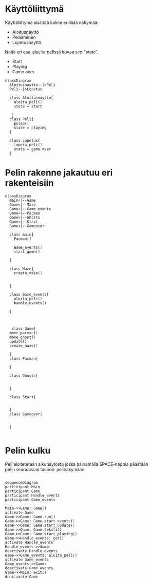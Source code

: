 # Käyttöliittymä

Käyttöliittymä sisältää kolme erillistä näkymää:

- Aloitusnäyttö
- Pelaaminen
- Lopetusnäyttö

Näitä eri osa-alueita pelissä kuvaa sen "state".
- Start
- Playing
- Game over

```mermaid
classDiagram
  Aloitusnaytto--|>Peli
  Peli--|>Lopetus
  
  class Aloitusnaytto{
    aloita_peli()
    state = start
    
   }
  class Peli{
    pelaa()
    state = playing
  }
  
  class Lopetus{
    lopeta_peli()
    state = game over
  }
```

# Pelin rakenne jakautuu eri rakenteisiin

```mermaid
classDiagram
  main<|--Game
  Game<|--Maze
  Game<|--Game_events
  Game<|--Pacman
  Game<|--Ghosts
  Game<|--Start
  Game<|--Gameover

  class main{
    Pacman()
    
    Game_events()
    start_game()

  }

  class Maze{
    create_maze()
    

  }

  class Game_events{
    aloita_peli()
    handle_events()

  }

 

   class Game{
  move_pacman()
  move_ghost()
  update()
  create_maze()

  }
  class Pacman{

  }
  
  class Ghosts{
   

  }
  
  class Start{
   

  }
  class Gameover{
   

  }
 
```
# Pelin kulku
 
 Peli aloitetetaan alkunäytöstä jossa painamalla SPACE-nappia päästään pelin seuraavaan tasoon: pelinäkymään.


```mermaid

sequenceDiagram
participant Main
participant Game
participant Handle_events
participant Game_events

Main->>Game: Game()
activate Game
Game->>Game: Game.run()
Game->>Game: Game.start_events()
Game->>Game: Game.start_update()
Game->>Game: Game.teksti()
Game->>Game: Game.start_playing()
Game->>Handle_events: get()
activate Handle_events
Handle_events->>Game: 
deactivate Handle_events
Game->>Game_events: aloita_peli()
activate Game_events
Game_events->>Game: 
deactivate Game_events
Game->>Main: exit()
deactivate Game







```

